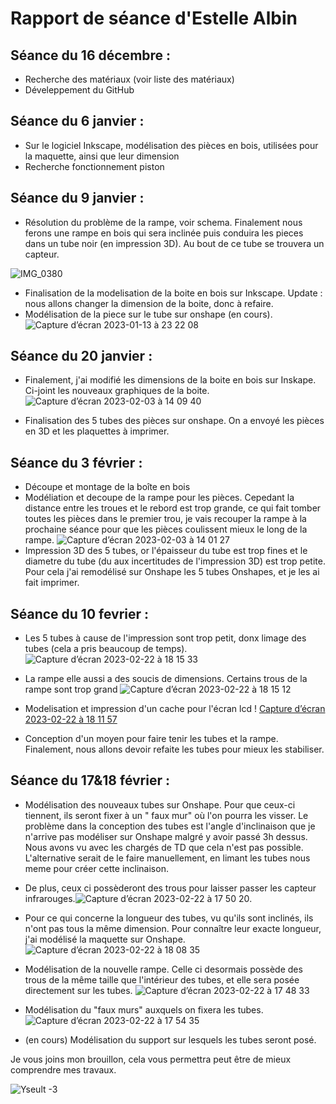 Rapport de séance d'Estelle Albin
==
Séance du 16 décembre : 
--
* Recherche des matériaux (voir liste des matériaux) 
* Déveleppement du GitHub

Séance du 6 janvier : 
--
* Sur le logiciel Inkscape, modélisation des pièces en bois, utilisées pour la maquette, ainsi que leur dimension 
* Recherche fonctionnement piston 

Séance du 9 janvier :
--
* Résolution du problème de la rampe, voir schema. Finalement nous ferons une rampe en bois qui sera inclinée puis conduira les pieces dans un tube noir (en impression 3D). Au bout de ce tube se trouvera un capteur. 

![IMG_0380](https://user-images.githubusercontent.com/120583392/212429239-bf0e3eee-d318-492f-9f11-27bbcbda04cb.jpg)

* Finalisation de la modelisation de la boite en bois sur Inkscape. Update : nous allons changer la dimension de la boite, donc à refaire. 
* Modélisation de la piece sur le tube sur onshape (en cours). ![Capture d’écran 2023-01-13 à 23 22 08](https://user-images.githubusercontent.com/120583392/212430293-cef8c609-5273-43eb-91a7-5a26a07e05ac.png)

Séance du 20 janvier :
--
* Finalement, j'ai modifié les dimensions de la boite en bois sur Inskape. Ci-joint les nouveaux graphiques de la boite. 
![Capture d’écran 2023-02-03 à 14 09 40](https://user-images.githubusercontent.com/120583392/216611389-44f1f923-f509-4d10-9f3a-6f702e7d425d.png)

* Finalisation des 5 tubes des pièces sur onshape. On a envoyé les pièces en 3D et les plaquettes à imprimer. 

Séance du 3 février :
--
* Découpe et montage de la boîte en bois
* Modéliation et decoupe de la rampe pour les pièces. Cepedant la distance entre les troues et le rebord est trop grande, ce qui fait tomber toutes les pièces dans le premier trou, je vais recouper la rampe à la prochaine séance pour que les pièces coulissent mieux le long de la rampe.
![Capture d’écran 2023-02-03 à 14 01 27](https://user-images.githubusercontent.com/120583392/216609863-17f693c8-3f41-4bd6-af26-fb53bae4942e.png)
* Impression 3D des 5 tubes, or l'épaisseur du tube est trop fines et le diametre du tube (du aux incertitudes de l'impression 3D) est trop petite. Pour cela j'ai remodélisé sur Onshape les 5 tubes Onshapes, et je les ai fait imprimer. 

Séance du 10 fevrier : 
-- 
* Les 5 tubes à cause de l'impression sont trop petit, donx limage des tubes (cela a pris beaucoup de temps). ![Capture d’écran 2023-02-22 à 18 15 33](https://user-images.githubusercontent.com/120583392/220705177-6ce6ea1c-70c8-4467-8006-be3ec1bb19ce.png)


* La rampe elle aussi a des soucis de dimensions. Certains trous de la rampe sont trop grand ![Capture d’écran 2023-02-22 à 18 15 12](https://user-images.githubusercontent.com/120583392/220705064-cba35e31-bc71-4538-90cc-9633a6e962cc.png)


* Modelisation et impression d'un cache pour l'écran lcd !
[Capture d’écran 2023-02-22 à 18 11 57](https://user-images.githubusercontent.com/120583392/220704374-55191274-8c67-4ea3-a754-c7abdc90a8ed.png)


* Conception d'un moyen pour faire tenir les tubes et la rampe. Finalement, nous allons devoir 
 refaite les tubes pour mieux les stabiliser. 
 
 Séance du 17&18 février : 
 --
 * Modélisation des nouveaux tubes sur Onshape. Pour que ceux-ci tiennent, ils seront fixer à un " faux mur" où l'on pourra les visser. Le problème dans la conception des tubes est l'angle d'inclinaison que je n'arrive pas modéliser sur Onshape malgré y avoir passé 3h dessus. Nous avons vu avec les chargés de TD que cela n'est pas possible. L'alternative serait de le faire manuellement, en limant les tubes nous meme pour créer cette inclinaison.
 * De plus, ceux ci possèderont des trous pour laisser passer les capteur infrarouges.![Capture d’écran 2023-02-22 à 17 50 20](https://user-images.githubusercontent.com/120583392/220699258-78f1ffdb-159c-473d-bfd1-8c07c5bceb79.png). 
 * Pour ce qui concerne la longueur des tubes, vu qu'ils sont inclinés, ils n'ont pas tous la même dimension. Pour connaître leur exacte longueur, j'ai modélisé la maquette sur Onshape. ![Capture d’écran 2023-02-22 à 18 08 35](https://user-images.githubusercontent.com/120583392/220703643-3e8220c9-487c-4e22-9b0b-948ce7291b43.png)


 * Modélisation de la nouvelle rampe. Celle ci desormais possède des trous de la même taille que l'intérieur des tubes, et elle sera posée directement sur les tubes. ![Capture d’écran 2023-02-22 à 17 48 33](https://user-images.githubusercontent.com/120583392/220698302-0b6a0a4c-8d3b-4201-a011-135f9da3e9d4.png)

* Modélisation du "faux murs" auxquels on fixera les tubes. ![Capture d’écran 2023-02-22 à 17 54 35](https://user-images.githubusercontent.com/120583392/220699793-fe735697-774a-4d8e-afd6-ca2303e55ba3.png)
* (en cours) Modélisation du support sur lesquels les tubes seront posé. 

Je vous joins mon brouillon, cela vous permettra peut être de mieux comprendre mes travaux. 

![Yseult -3](https://user-images.githubusercontent.com/120583392/220703397-e5367e5d-5efd-4358-ae39-744975c4b4e2.jpg)

